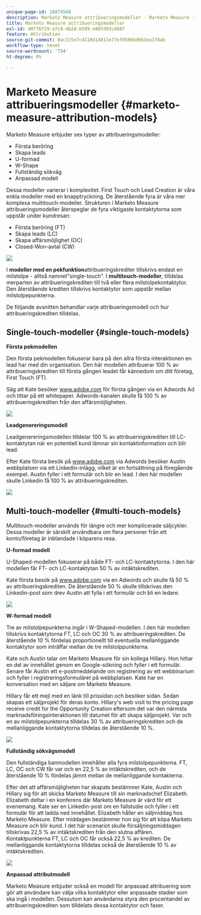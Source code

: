 ```yaml
---
unique-page-id: 18874568
description: Marketo Measure attribueringsmodeller - Marketo Measure - produktdokumentation
title: Marketo Measure attribueringsmodeller
exl-id: d8f76f29-e7c9-4b2d-b599-e80fd93c4687
feature: Attribution
source-git-commit: 8ac315e7c4110d14811e77ef0586bd663ea1f8ab
workflow-type: tm+mt
source-wordcount: '734'
ht-degree: 0%

---
```


# Marketo Measure attribueringsmodeller {#marketo-measure-attribution-models}

Marketo Measure erbjuder sex typer av attribueringsmodeller:

* Första beröring
* Skapa leads
* U-formad
* W-Shape
* Fullständig sökväg
* Anpassad modell

Dessa modeller varierar i komplexitet. First Touch och Lead Creation är våra enkla modeller med en knapptryckning. De återstående fyra är våra mer komplexa multitouch-modeller. Strukturen i Marketo Measure attribueringsmodeller återspeglar de fyra viktigaste kontaktytorna som uppstår under kundresan:

* Första beröring (FT)
* Skapa leads (LC)
* Skapa affärsmöjlighet (OC)
* Closed-Won-avtal (CW)

![](assets/1-1.png)

I **modeller med en pekfunktion**attribueringskrediter tillskrivs endast en milstolpe - alltså namnet&quot;single-touch&quot;.
I **multitouch-modeller**, tilldelas merparten av attribueringskrediten till två eller flera milstolpekontaktytor. Den återstående krediten tillskrivs kontaktytor som uppstår mellan milstolpepunkterna.

De följande avsnitten behandlar varje attribueringsmodell och hur attribueringskrediten tilldelas.

## Single-touch-modeller {#single-touch-models}

**Första pekmodellen**

Den första pekmodellen fokuserar bara på den allra första interaktionen en lead har med din organisation. Den här modellen attribuerar 100 % av attribueringskrediten till första gången leadet får kännedom om ditt företag, First Touch (FT).

Säg att Kate besöker www.adobe.com för första gången via en Adwords Ad och tittar på ett whitepaper. Adwords-kanalen skulle få 100 % av attribueringskrediten från den affärsmöjligheten.

![](assets/2.png)

**Leadgenereringsmodell**

Leadgenereringsmodellen tilldelar 100 % av attribueringskrediten till LC-kontaktytan när en potentiell kund lämnar sin kontaktinformation och blir lead.

Efter Kate första besök på www.adobe.com via Adwords besöker Austin webbplatsen via ett Linkedin-inlägg, vilket är en fortsättning på föregående exempel. Austin fyller i ett formulär och blir en lead. I den här modellen skulle Linkedin få 100 % av attribueringskrediten.

![](assets/3.png)

## Multi-touch-modeller {#multi-touch-models}

Multitouch-modeller används för längre och mer komplicerade säljcykler. Dessa modeller är särskilt användbara om flera personer från ett konto/företag är inblandade i köparens resa.

**U-formad modell**

U-Shaped-modellen fokuserar på både FT- och LC-kontaktytorna. I den här modellen får FT- och LC-kontaktytan 50 % av intäktskrediten.

Kate första besök på www.adobe.com via en Adwords och skulle få 50 % av attribueringskrediten. De återstående 50 % skulle tillskrivas den Linkedin-post som drev Austin att fylla i ett formulär och bli en ledare.

![](assets/4.png)

**W-formad modell**

Tre av milstolpepunkterna ingår i W-Shaped-modellen. I den här modellen tillskrivs kontaktytorna FT, LC och OC 30 % av attribueringskrediten. De återstående 10 % fördelas proportionellt till eventuella mellanliggande kontaktytor som inträffar mellan de tre milstolppunkterna.

Kate och Austin talar om Marketo Measure för sin kollega Hillary. Hon hittar en del av innehållet genom en Google-sökning och fyller i ett formulär. Senare får Austin ett e-postmeddelande om registrering av ett webbinarium och fyller i registreringsformuläret på webbplatsen. Kate har en konversation med en säljare om Marketo Measure.

Hillary får ett mejl med en länk till prissidan och besöker sidan. Sedan skapas ett säljprojekt för deras konto. Hillary&#39;s web visit to the pricing page receive credit for the Opportunity Creation eftersom det var den närmsta marknadsföringsinteraktionen till datumet för att skapa säljprojekt. Var och en av milstolpepunkterna tilldelas 30 % av attribueringskrediten och de mellanliggande kontaktytorna tilldelas de återstående 10 %.

![](assets/5.png)

**Fullständig sökvägsmodell**

Den fullständiga banmodellen innehåller alla fyra milstolpepunkterna. FT, LC, OC och CW får var och en 22,5 % av intäktskrediten, och de återstående 10 % fördelas jämnt mellan de mellanliggande kontakterna.

Efter det att affärsmöjligheten har skapats bestämmer Kate, Austin och Hillary sig för att skicka Marketo Measure till sin marknadschef Elizabeth. Elizabeth deltar i en konferens där Marketo Measure är värd för ett evenemang. Kate ser en Linkedin-post om en fallstudie och fyller i ett formulär för att ladda ned innehållet. Elizabeth håller en säljmiddag hos Marketo Measure. Efter middagen bestämmer hon sig för att köpa Marketo Measure och blir kund. I det här scenariot skulle försäljningsmiddagen tillskrivas 22,5 % av intäktskrediten från den slutna affären. Kontaktpunkterna FT, LC och OC får också 22,5 % av krediten. De mellanliggande kontaktytorna tilldelas också de återstående 10 % av intäktskrediten.

![](assets/6.png)

**Anpassad attributmodell**

Marketo Measure erbjuder också en modell för anpassad attribuering som gör att användare kan välja vilka kontaktytor eller anpassade stadier som ska ingå i modellen. Dessutom kan användarna styra den procentandel av attribueringskrediten som tilldelats dessa kontaktytor och faser.
